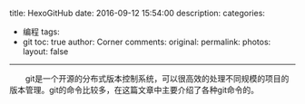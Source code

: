 title: HexoGitHub
date: 2016-09-12 15:54:00
description: 
categories:
- 编程
tags:
- git
toc: true
author: Corner
comments:
original:
permalink: 
photos:
layout: false
---
　　git是一个开源的分布式版本控制系统，可以很高效的处理不同规模的项目的版本管理。git的命令比较多，在这篇文章中主要介绍了各种git命令的。
<!-- more -->
